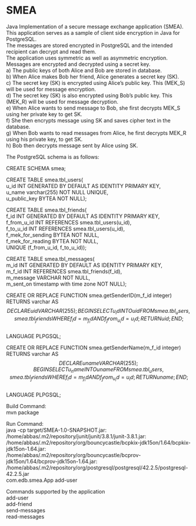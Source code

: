 # SMEA
Java Implementation of a secure message exchange application (SMEA).  
This application serves as a sample of client side encryption in Java for PostgreSQL.  
The messages are stored encrypted in PostgreSQL and the intended recipient can decrypt and read them.  
The application uses symmetric as well as asymmetric encryption.  
Messages are encrypted and decrypted using a secret key.  
a) The public keys of both Alice and Bob are stored in database.  
b) When Alice makes Bob her friend, Alice generates a secret key (SK).  
c) The secret key (SK) is encrypted using Alice’s public key. This (MEK_S) will be used for message encryption.  
d) The secret key (SK) is also encrypted using Bob’s public key. This (MEK_R) will be used for message decryption.  
e) When Alice wants to send message to Bob, she first decrypts MEK_S using her private key to get SK.  
f) She then encrypts message using SK and saves cipher text in the database.  
g) When Bob wants to read messages from Alice, he first decrypts MEK_R using his private key, to get SK.  
h) Bob then decrypts message sent by Alice using SK.  
  
The PostgreSQL schema is as follows:  
  
  CREATE SCHEMA smea;  
  
  CREATE TABLE smea.tbl_users(  
    u_id INT GENERATED BY DEFAULT AS IDENTITY PRIMARY KEY,  
    u_name varchar(255) NOT NULL UNIQUE,  
    u_public_key BYTEA NOT NULL);  
    
  CREATE TABLE smea.tbl_friends(  
    f_id INT GENERATED BY DEFAULT AS IDENTITY PRIMARY KEY,  
    f_from_u_id INT REFERENCES smea.tbl_users(u_id),  
    f_to_u_id INT REFERENCES smea.tbl_users(u_id),  
    f_mek_for_sending BYTEA NOT NULL,  
    f_mek_for_reading BYTEA NOT NULL,  
    UNIQUE (f_from_u_id, f_to_u_id));  
    
  CREATE TABLE smea.tbl_messages(  
    m_id INT GENERATED BY DEFAULT AS IDENTITY PRIMARY KEY,  
    m_f_id INT REFERENCES smea.tbl_friends(f_id),  
    m_message VARCHAR NOT NULL,  
    m_sent_on timestamp with time zone NOT NULL);  
  
  CREATE OR REPLACE FUNCTION smea.getSenderID(m_f_id integer)  
  RETURNS varchar AS $$  
  DECLARE uid VARCHAR(255);  
  BEGIN  
    SELECT u_id INTO uid FROM smea.tbl_users, smea.tbl_friends  
    WHERE f_id = m_f_id AND f_from_u_id = u_id;  
    RETURN uid;  
  END; $$  
  LANGUAGE PLPGSQL;  
  
  CREATE OR REPLACE FUNCTION smea.getSenderName(m_f_id integer)  
  RETURNS varchar AS $$  
  DECLARE uname VARCHAR(255);  
  BEGIN  
    SELECT u_name INTO uname FROM smea.tbl_users, smea.tbl_friends  
    WHERE f_id = m_f_id AND f_from_u_id = u_id;  
    RETURN uname;  
  END; $$  
  LANGUAGE PLPGSQL;  
  
Build Command:  
  mvn package  
  
Run Command:  
  java -cp target/SMEA-1.0-SNAPSHOT.jar:  
  /home/abbas/.m2/repository/junit/junit/3.8.1/junit-3.8.1.jar:  
  /home/abbas/.m2/repository/org/bouncycastle/bcpkix-jdk15on/1.64/bcpkix-jdk15on-1.64.jar:  
  /home/abbas/.m2/repository/org/bouncycastle/bcprov-jdk15on/1.64/bcprov-jdk15on-1.64.jar:  
  /home/abbas/.m2/repository/org/postgresql/postgresql/42.2.5/postgresql-42.2.5.jar  
  com.edb.smea.App add-user  
  
Commands supported by the application  
  add-user  
  add-friend  
  send-messages  
  read-messages  
